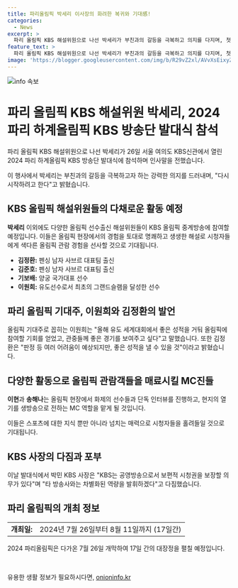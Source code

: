 ```yaml
---
title: 파리올림픽 박세리 이사장의 화려한 복귀와 기대感!
categories:
  - News
excerpt: >
  파리 올림픽 KBS 해설위원으로 나선 박세리가 부친과의 갈등을 극복하고 의지를 다지며, 첫 발대식에서 다짐을 전했다. 이번 올림픽에서는 김정환, 김준호, 기보배, 이원희 등 선수출신 해설위원들이 활약할 예정이며, 모델 이현이와 송해나 등이 현지 열기를 생방송으로 전할 예정이다. KBS는 공영방송으로서 역량을 발휘하며, 파리올림픽의 공연은 내달 26일부터 17일 간 진행된다.
feature_text: >
  파리 올림픽 KBS 해설위원으로 나선 박세리가 부친과의 갈등을 극복하고 의지를 다지며, 첫 발대식에서 다짐을 전했다. 이번 올림픽에서는 김정환, 김준호, 기보배, 이원희 등 선수출신 해설위원들이 활약할 예정이며, 모델 이현이와 송해나 등이 현지 열기를 생방송으로 전할 예정이다. KBS는 공영방송으로서 역량을 발휘하며, 파리올림픽의 공연은 내달 26일부터 17일 간 진행된다.
image: 'https://blogger.googleusercontent.com/img/b/R29vZ2xl/AVvXsEixyZcFfHzMRdzZMjFBmAUKJYCLCGyLL1o632UiGVXcaFdKo_bkvkuCioo0uUKlGfBVcT3P84aROyZIXSBEx3Aw5nCQ3pTgDom1WDC4m8eifvWiAmWEEVb4x6G_l8C0QH225ldMjyaFvpxGEBGNO37VmDTDMHGhJPq73UglMfDca1-0aw/s1600/blogspot.png'
---
```


<p><img src="https://blogger.googleusercontent.com/img/b/R29vZ2xl/AVvXsEixyZcFfHzMRdzZMjFBmAUKJYCLCGyLL1o632UiGVXcaFdKo_bkvkuCioo0uUKlGfBVcT3P84aROyZIXSBEx3Aw5nCQ3pTgDom1WDC4m8eifvWiAmWEEVb4x6G_l8C0QH225ldMjyaFvpxGEBGNO37VmDTDMHGhJPq73UglMfDca1-0aw/s1600/blogspot.png" alt="info 속보" /></p>

<h1 data-ke-size="size26"><b>파리 올림픽 KBS 해설위원 박세리, 2024 파리 하계올림픽 KBS 방송단 발대식 참석</b></h1>

<p>파리 올림픽 KBS 해설위원으로 나선 박세리가 26일 서울 여의도 KBS신관에서 열린 2024 파리 하계올림픽 KBS 방송단 발대식에 참석하며 인사말을 전했습니다.</p>

<p>이 행사에서 박세리는 부친과의 갈등을 극복하고자 하는 강력한 의지를 드러내며, "다시 시작하려고 한다"고 밝혔습니다.</p>

<h2 data-ke-size="size24">KBS 올림픽 해설위원들의 다채로운 활동 예정</h2>

<p><b>박세리</b> 이외에도 다양한 올림픽 선수출신 해설위원들이 KBS 올림픽 중계방송에 참여할 예정입니다. 이들은 올림픽 현장에서의 경험을 토대로 명쾌하고 생생한 해설로 시청자들에게 색다른 올림픽 관람 경험을 선사할 것으로 기대됩니다.</p>

<ul>
    <li><b>김정환:</b> 펜싱 남자 사브르 대표팀 출신</li>
    <li><b>김준호:</b> 펜싱 남자 사브르 대표팀 출신</li>
    <li><b>기보배:</b> 양궁 국가대표 선수</li>
    <li><b>이원희:</b> 유도선수로서 최초의 그랜드슬램을 달성한 선수</li>
</ul>

<h2 data-ke-size="size24">파리 올림픽 기대주, 이원희와 김정환의 발언</h2>

<p>올림픽 기대주로 꼽히는 이원희는 "올해 유도 세계대회에서 좋은 성적을 거둬 올림픽에 참여할 기회를 얻었고, 관중들께 좋은 경기를 보여주고 싶다"고 말했습니다. 또한 김정환은 "판정 등 여러 어려움이 예상되지만, 좋은 성적을 낼 수 있을 것"이라고 밝혔습니다.</p>

<h2 data-ke-size="size24">다양한 활동으로 올림픽 관람객들을 매료시킬 MC진들</h2>

<p><b>이현</b>과 <b>송해나</b>는 올림픽 현장에서 화제의 선수들과 단독 인터뷰를 진행하고, 현지의 열기를 생방송으로 전하는 MC 역할을 맡게 될 것입니다.</p>

<p>이들은 스포츠에 대한 지식 뿐만 아니라 넘치는 매력으로 시청자들을 홀려들일 것으로 기대됩니다.</p>

<h2 data-ke-size="size24">KBS 사장의 다짐과 포부</h2>

<p>이날 발대식에서 박민 KBS 사장은 "KBS는 공영방송으로서 보편적 시청권을 보장할 의무가 있다"며 "타 방송사와는 차별화된 역량을 발휘하겠다"고 다짐했습니다.</p>

<h2 data-ke-size="size24">파리 올림픽의 개최 정보</h2>

<table>
    <tr>
        <td><b>개최일:</b></td>
        <td>2024년 7월 26일부터 8월 11일까지 (17일간)</td>
    </tr>
</table>

<p>2024 파리올림픽은 다가온 7월 26일 개막하여 17일 간의 대장정을 펼칠 예정입니다.</p>

<p data-ke-size="size16">&nbsp;</p>
유용한 생활 정보가 필요하시다면, <a href="https://onioninfo.kr" rel="dofollow">onioninfo.kr</a>


